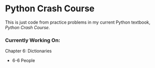 # Python Crash Course
This is just code from practice problems in my current Python textbook, *Python Crash Course*. 
### Currently Working On:
Chapter 6: Dictionaries
* 6-6 People
